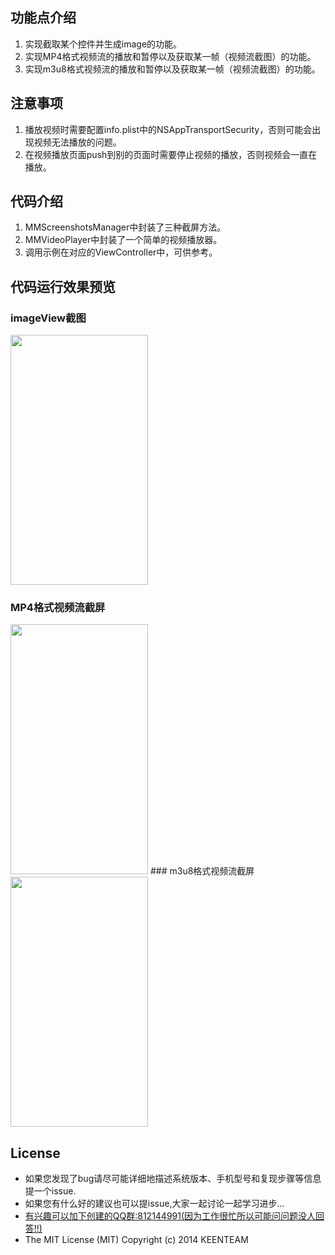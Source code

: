 ## 功能点介绍
1. 实现截取某个控件并生成image的功能。
2. 实现MP4格式视频流的播放和暂停以及获取某一帧（视频流截图）的功能。
3. 实现m3u8格式视频流的播放和暂停以及获取某一帧（视频流截图）的功能。

## 注意事项
1. 播放视频时需要配置info.plist中的NSAppTransportSecurity，否则可能会出现视频无法播放的问题。
2. 在视频播放页面push到别的页面时需要停止视频的播放，否则视频会一直在播放。

## 代码介绍
1. MMScreenshotsManager中封装了三种截屏方法。
2. MMVideoPlayer中封装了一个简单的视频播放器。
3. 调用示例在对应的ViewController中，可供参考。

## 代码运行效果预览
### imageView截图
<img src="https://vkceyugu.cdn.bspapp.com/VKCEYUGU-f92a0e71-a10b-4097-af0d-93aa474b1716/a91d08d0-ff95-40ea-9357-1d3aa8c0456a.jpeg" width="220" height="400" >

### MP4格式视频流截屏
<img src="https://vkceyugu.cdn.bspapp.com/VKCEYUGU-f92a0e71-a10b-4097-af0d-93aa474b1716/cc1ee8df-4cdc-4e59-b140-66b5de6e210a.jpeg" width="220" height="400" >
### m3u8格式视频流截屏
<img src="https://vkceyugu.cdn.bspapp.com/VKCEYUGU-f92a0e71-a10b-4097-af0d-93aa474b1716/51598260-54d9-49c3-8041-88bce207a4a7.jpeg" width="220" height="400" >

## License
- 如果您发现了bug请尽可能详细地描述系统版本、手机型号和复现步骤等信息 提一个issue.
- 如果您有什么好的建议也可以提issue,大家一起讨论一起学习进步...
- [有兴趣可以加下创建的QQ群:812144991(因为工作很忙所以可能问问题没人回答!!)](//shang.qq.com/wpa/qunwpa?idkey=ebd8d6809c83b4d6b4a18b688621cb73ded0cce092b4d1f734e071a58dd37c26) <a target="_blank" href="http://wpa.qq.com/msgrd?v=3&uin=294005139&site=qq&menu=yes"></a>
- The MIT License (MIT)          Copyright (c) 2014 KEENTEAM
